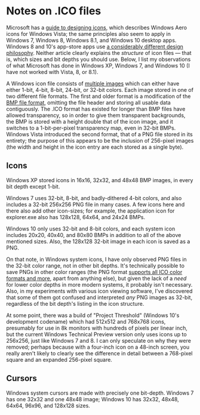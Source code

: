 ﻿Notes on .ICO files
===================

Microsoft has a [guide to designing icons](https://msdn.microsoft.com/en-us/library/windows/desktop/dn742485.aspx), which describes Windows Aero icons for Windows Vista; the same principles also seem to apply in Windows 7, Windows 8, Windows 8.1, and Windows 10 desktop apps. Windows 8 and 10's app-store apps use [a considerably different design philosophy](https://msdn.microsoft.com/en-us/library/windows/apps/hh465403.aspx). Neither article clearly explains the *structure* of icon files &mdash; that is, which sizes and bit depths you should use. Below, I list my observations of what Microsoft has done in Windows XP, Windows 7, and Windows 10 (I have not worked with Vista, 8, or 8.1).

A Windows icon file consists of [multiple images](http://en.wikipedia.org/wiki/ICO_%28file_format%29) which can either have either 1-bit, 4-bit, 8-bit, 24-bit, or 32-bit colors. Each image stored in one of two different file formats. The first and older format is a modification of the [BMP file format](http://en.wikipedia.org/wiki/BMP_file_format), omitting the file header and storing all usable data contiguously. The .ICO format has existed for longer than BMP files have allowed transparency, so in order to give them transparent backgrounds, the BMP is stored with a height double that of the icon image, and it switches to a 1-bit-per-pixel transparency map, even in 32-bit BMPs. Windows Vista introduced the second format, that of a PNG file stored in its entirety; the purpose of this appears to be the inclusion of 256-pixel images (the width and height in the icon entry are each stored as a single byte).

Icons
-----

Windows XP stored icons in 16x16, 32x32, and 48x48 BMP images, in every bit depth except 1-bit.

Windows 7 uses 32-bit, 8-bit, and badly-dithered 4-bit colors, and also includes a 32-bit 256x256 PNG file in many cases. A few icons here and there also add other icon-sizes; for example, the application icon for explorer.exe also has 128x128, 64x64, and 24x24 BMPs.

Windows 10 only uses 32-bit and 8-bit colors, and each system icon includes 20x20, 40x40, and 80x80 BMPs in addition to all of the above mentioned sizes. Also, the 128x128 32-bit image in each icon is saved as a PNG.

On that note, in Windows system icons, I have only observed PNG files in the 32-bit color range, not in other bit depths. It's technically possible to save PNGs in other color ranges (the PNG format [supports all ICO color formats and more](https://en.wikipedia.org/wiki/Portable_Network_Graphics#Pixel_format), apart from anything else), but given the lack of a *need* for lower color depths in more modern systems, it probably isn't necessary. Also, in my experiments with various icon viewing software, I've discovered that some of them got confused and interpreted *any* PNG images as 32-bit, regardless of the bit depth's listing in the icon structure.

At some point, there was a build of "Project Threshold" (Windows 10's development codename) which had 512x512 and 768x768 icons, presumably for use in 8k monitors with hundreds of pixels per linear inch, but the current Windows Technical Preview version only uses icons up to 256x256, just like Windows 7 and 8. I can only speculate on why they were removed; perhaps because with a four-inch icon on a 48-inch screen, you really aren't likely to clearly see the difference in detail between a 768-pixel square and an expanded 256-pixel square.

Cursors
-------

Windows system cursors are made with precisely one bit-depth. Windows 7 has one 32x32 and one 48x48 image; Windows 10 has 32x32, 48x48, 64x64, 96x96, and 128x128 sizes.